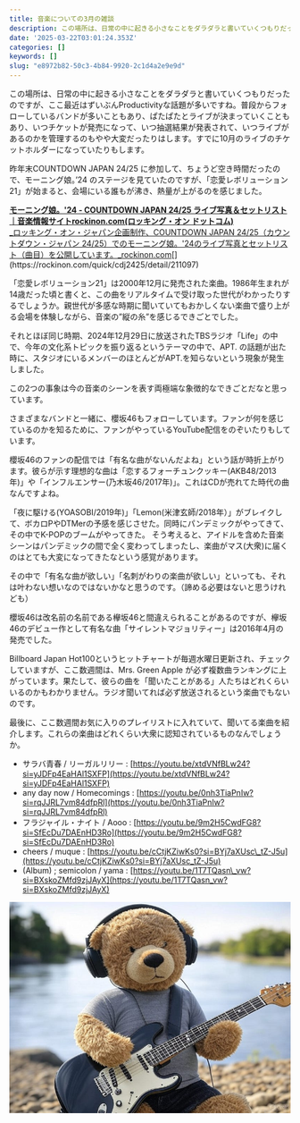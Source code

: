 ```yaml
---
title: 音楽についての3月の雑談
description: この場所は、日常の中に起きる小さなことをダラダラと書いていくつもりだったのですが、ここ最近はずいぶんProductivityな話題が多いですね。普段からフォローしているバンドが多いこともあり、ぱたぱたとライブが決まっていくこともあり、いつチケットが発売になって、いつ抽選結果が発表
date: '2025-03-22T03:01:24.353Z'
categories: []
keywords: []
slug: "e8972b82-50c3-4b84-9920-2c1d4a2e9e9d"
---
```

この場所は、日常の中に起きる小さなことをダラダラと書いていくつもりだったのですが、ここ最近はずいぶんProductivityな話題が多いですね。普段からフォローしているバンドが多いこともあり、ぱたぱたとライブが決まっていくこともあり、いつチケットが発売になって、いつ抽選結果が発表されて、いつライブがあるのかを管理するのもやや大変だったりはします。すでに10月のライブのチケットホルダーになっていたりもします。

昨年末COUNTDOWN JAPAN 24/25 に参加して、ちょうど空き時間だったので、モーニング娘。’24 のステージを見ていたのですが、「恋愛レボリューション21」が始まると、会場にいる誰もが沸き、熱量が上がるのを感じました。

[**モーニング娘。'24 - COUNTDOWN JAPAN 24/25 ライブ写真＆セットリスト｜音楽情報サイトrockinon.com(ロッキング・オン ドットコム)**  
_ロッキング・オン・ジャパン企画制作、COUNTDOWN JAPAN 24/25（カウントダウン・ジャパン 24/25）でのモーニング娘。'24のライブ写真とセットリスト（曲目）を公開しています。_rockinon.com](https://rockinon.com/quick/cdj2425/detail/211097 "https://rockinon.com/quick/cdj2425/detail/211097")[](https://rockinon.com/quick/cdj2425/detail/211097)

「恋愛レボリューション21」は2000年12月に発売された楽曲。1986年生まれが14歳だった頃と書くと、この曲をリアルタイムで受け取った世代がわかったりするでしょうか。親世代が多感な時期に聞いていてもおかしくない楽曲で盛り上がる会場を体験しながら、音楽の”縦の糸”を感じるできごとでした。

それとほぼ同じ時期、2024年12月29日に放送されたTBSラジオ「Life」の中で、今年の文化系トピックを振り返るというテーマの中で、APT. の話題が出た時に、スタジオにいるメンバーのほとんどがAPT.を知らないという現象が発生しました。

この2つの事象は今の音楽のシーンを表す両極端な象徴的なできごとだなと思っています。

さまざまなバンドと一緒に、櫻坂46もフォローしています。ファンが何を感じているのかを知るために、ファンがやっているYouTube配信をのぞいたりもしています。

櫻坂46のファンの配信では「有名な曲がないんだよね」という話が時折上がります。彼らが示す理想的な曲は「恋するフォーチュンクッキー(AKB48/2013年)」や「インフルエンサー(乃木坂46/2017年)」。これはCDが売れてた時代の曲なんですよね。

「夜に駆ける(YOASOBI/2019年)」「Lemon(米津玄師/2018年）」がブレイクして、ボカロPやDTMerの予感を感じさせた。同時にパンデミックがやってきて、その中でK-POPのブームがやってきた。 そう考えると、アイドルを含めた音楽シーンはパンデミックの間で全く変わってしまったし、楽曲がマス(大衆)に届くのはとても大変になってきたなという感覚があります。

その中で「有名な曲が欲しい」「名刺がわりの楽曲が欲しい」といっても、それは叶わない想いなのではないかなと思うのです。（諦める必要はないと思うけれども）

櫻坂46は改名前の名前である欅坂46と間違えられることがあるのですが、欅坂46のデビュー作として有名な曲「サイレントマジョリティー」は2016年4月の発売でした。

Billboard Japan Hot100というヒットチャートが毎週水曜日更新され、チェックしていますが、ここ数週間は、Mrs. Green Apple が必ず複数曲ランキングに上がっています。果たして、彼らの曲を「聞いたことがある」人たちはどれくらいいるのかもわかりません。ラジオ聞いてれば必ず放送されるという楽曲でもないのです。

最後に、ここ数週間お気に入りのプレイリストに入れていて、聞いてる楽曲を紹介します。これらの楽曲はどれくらい大衆に認知されているものなんでしょうか。

*   サラバ青春 / リーガルリリー : [https://youtu.be/xtdVNfBLw24?si=yJDFp4EaHAl1SXFP](https://youtu.be/xtdVNfBLw24?si=yJDFp4EaHAl1SXFP)
*   any day now / Homecomings : [https://youtu.be/0nh3TiaPnIw?si=rqJJRL7vm84dfpRl](https://youtu.be/0nh3TiaPnIw?si=rqJJRL7vm84dfpRl)
*   フラジャイル・ナイト / Aooo : [https://youtu.be/9m2H5CwdFG8?si=SfEcDu7DAEnHD3Ro](https://youtu.be/9m2H5CwdFG8?si=SfEcDu7DAEnHD3Ro)
*   cheers / muque : [https://youtu.be/cCtjKZiwKs0?si=BYj7aXUsc\_tZ-J5u](https://youtu.be/cCtjKZiwKs0?si=BYj7aXUsc_tZ-J5u)
*   (Album) ; semicolon / yama : [https://youtu.be/1T7TQasn\_vw?si=BXskoZMfd9zjJAyX](https://youtu.be/1T7TQasn_vw?si=BXskoZMfd9zjJAyX)

![](1__NvGtAuozpCDsGOJ9p__lEiw.jpeg)